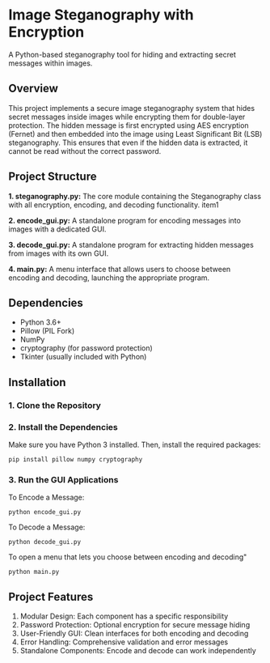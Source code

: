 # Image Steganography with Encryption
A Python-based steganography tool for hiding and extracting secret messages within images.
## Overview
This project implements a secure image steganography system that hides secret messages inside images while encrypting them for double-layer protection. The hidden message is first encrypted using AES encryption (Fernet) and then embedded into the image using Least Significant Bit (LSB) steganography. This ensures that even if the hidden data is extracted, it cannot be read without the correct password.
## Project Structure
**1. **steganography.py:**** The core module containing the Steganography class with all encryption, encoding, and decoding functionality. item1
  
**2. **encode_gui.py:**** A standalone program for encoding messages into images with a dedicated GUI.
  
**3. **decode_gui.py:**** A standalone program for extracting hidden messages from images with its own GUI.
  
**4. **main.py:**** A menu interface that allows users to choose between encoding and decoding, launching the appropriate program.
## Dependencies
- Python 3.6+
- Pillow (PIL Fork)
- NumPy
- cryptography (for password protection)
- Tkinter (usually included with Python)

## Installation
### 1. Clone the Repository
### 2. Install the Dependencies
Make sure you have Python 3 installed. Then, install the required packages:
```
pip install pillow numpy cryptography
```
### 3. Run the GUI Applications
To Encode a Message:
```
python encode_gui.py
```

To Decode a Message:
```
python decode_gui.py
```
To open a menu that lets you choose between encoding and decoding"
```
python main.py

```

## Project Features
1. Modular Design: Each component has a specific responsibility
2. Password Protection: Optional encryption for secure message hiding
3. User-Friendly GUI: Clean interfaces for both encoding and decoding
4. Error Handling: Comprehensive validation and error messages
5. Standalone Components: Encode and decode can work independently


